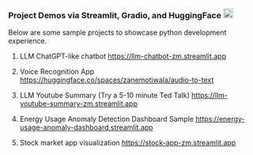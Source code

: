 ### Project Demos via Streamlit, Gradio, and HuggingFace <img src="https://github.com/hzmotiwala/Project-Demos/assets/7186464/cbace9cd-5b90-4283-b336-5f7c2d749090" alt="drawing" width="20"/>

Below are some sample projects to showcase python development experience.

1) LLM ChatGPT-like chatbot
https://llm-chatbot-zm.streamlit.app

2) Voice Recognition App
https://huggingface.co/spaces/zanemotiwala/audio-to-text

3) LLM Youtube Summary (Try a 5-10 minute Ted Talk)
https://llm-youtube-summary-zm.streamlit.app

4) Energy Usage Anomaly Detection Dashboard Sample
https://energy-usage-anomaly-dashboard.streamlit.app

5) Stock market app visualization
https://stock-app-zm.streamlit.app



